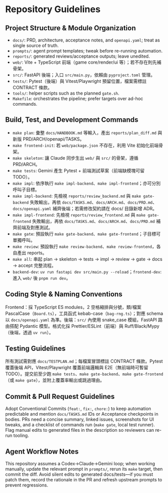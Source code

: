 # Repository Guidelines

## Project Structure & Module Organization
- `docs/`: PRD, architecture, acceptance notes, and `openapi.yaml`; treat as single source of truth.
- `prompts/`: agent prompt templates; tweak before re-running automation.
- `reports/`: generated reviews/acceptance outputs; leave unedited.
- `web/`: Vite + TypeScript 前端（game core/render/ui 等）；若不存在則先補骨架。
- `src/`: FastAPI 後端；入口 `src/main.py`，依賴由 `pyproject.toml` 管理。
- `tests/`: Pytest（後端）與 Vitest/Playwright 預留位置，檔案需標註 CONTRACT 條款。
- `tools/`: helper scripts such as the planned `gate.sh`.
- `Makefile`: orchestrates the pipeline; prefer targets over ad-hoc commands.

## Build, Test, and Development Commands
- `make plan`: 彙整 `docs/HANDBOOK.md` 等輸入，產出 `reports/plan_diff.md` 與新版 PRD/ARCH/openapi/TASKS。
- `make frontend-init`: 若 `web/package.json` 不存在，利用 Vite 初始化前端骨架。
- `make skeleton`: 讓 Claude 同步生出 `web/` 與 `src/` 的骨架，遵循 PRD/ARCH。
- `make tests`: Gemini 產生 Pytest + 前端測試草案（前端缺模塊可留 TODO）。
- `make impl`: 依序執行 `make impl-backend`、`make impl-frontend`；亦可分別呼叫子目標。
- `make impl-backend`: 先檢視 `reports/review_backend.md` 與 `make gate-backend` 失敗輸出，再依 `docs/TASKS.md`、`docs/ARCH.md`、`docs/PRD.md`、`docs/openapi.yaml` 補齊後端；若需修改契約請在 docs/ 目錄新增 ADR。
- `make impl-frontend`: 先檢視 `reports/review_frontend.md` 與 `make gate-frontend` 失敗輸出，再依 `docs/TASKS.md`、`docs/ARCH.md`、`docs/PRD.md` 補齊前端及對應測試。
- `make gate`: 預設執行 `make gate-backend`、`make gate-frontend`；子目標可單獨呼叫。
- `make review`: 預設執行 `make review-backend`、`make review-frontend`，各自產出 reports。
- `make all`: 串起 plan → skeleton → tests → impl → review → gate → docs → accept 完整流程。
- `backend-dev`: `uv run fastapi dev src/main.py --reload`；`frontend-dev`: 進入 `web/` 後 `pnpm run dev`。

## Coding Style & Naming Conventions
Frontend：採 TypeScript ES modules，2 空格縮排與分號，類/檔案 PascalCase（`Board.ts`），工具函式 kebab-case（`bag-rng.ts`）；對應 schema 以 `docs/openapi.yaml` 為準。後端：`src/` 內使用 snake_case 模組，FastAPI 路由搭配 Pydantic 模型。格式化採 Prettier/ESLint（前端）與 Ruff/Black/Mypy（後端，透過 `uv run`）。

## Testing Guidelines
所有測試需對應 `docs/TESTPLAN.md`；每檔案冒頭標註 CONTRACT 條款。Pytest 覆蓋後端 API，Vitest/Playwright 覆蓋前端邏輯與 E2E（無前端時可暫留 TODO）。提交前至少跑 `make tests`、`make gate-backend`、`make gate-frontend`（或 `make gate`），並附上覆蓋率輸出或跳過理由。

## Commit & Pull Request Guidelines
Adopt Conventional Commits (`feat:`, `fix:`, `chore:`) to keep automation predictable and mention `docs/TASKS.md` IDs or Acceptance checkpoints in bodies. PRs need a concise summary, linked issues, screenshots for UI tweaks, and a checklist of commands run (`make gate`, local test runner). Flag manual edits to generated files in the description so reviewers can re-run tooling.

## Agent Workflow Notes
This repository assumes a Codex→Claude→Gemini loop; when working manually, update the relevant prompt in `prompts/`, rerun its `make` target, then commit the diff. Avoid silent edits to generated docs/tests—if you must patch them, record the rationale in the PR and refresh upstream prompts to prevent regressions.
